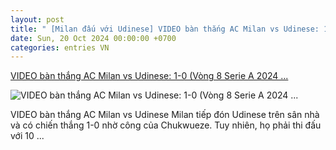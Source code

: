 ```yaml
---
layout: post
title: " [Milan đấu với Udinese] VIDEO bàn thắng AC Milan vs Udinese: 1-0 (Vòng 8 Serie A 2024 ..."
date: Sun, 20 Oct 2024 00:00:00 +0700
categories: entries VN
---
```

[VIDEO bàn thắng AC Milan vs Udinese: 1-0 (Vòng 8 Serie A 2024 ...](https://bongdaplus.vn/video/video-ban-thang-ac-milan-vs-udinese-1-0-vong-8-serie-a-2024-25-821732410.html)

![VIDEO bàn thắng AC Milan vs Udinese: 1-0 (Vòng 8 Serie A 2024 ...](https://bongdaplus.vn/favicon.ico)

VIDEO bàn thắng AC Milan vs Udinese Milan tiếp đón Udinese trên sân nhà và có chiến thắng 1-0 nhờ công của Chukwueze. Tuy nhiên, họ phải thi đấu với 10 ...

